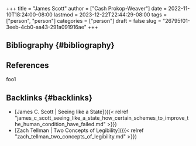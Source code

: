 +++
title = "James Scott"
author = ["Cash Prokop-Weaver"]
date = 2022-11-10T18:24:00-08:00
lastmod = 2023-12-22T22:44:29-08:00
tags = ["person", "person"]
categories = ["person"]
draft = false
slug = "26795f01-3eeb-4cb0-aa43-291a091916ae"
+++

## Bibliography {#bibliography}

## References

<style>.csl-entry{text-indent: -1.5em; margin-left: 1.5em;}</style><div class="csl-bib-body">
</div>

foo1


## Backlinks {#backlinks}

-   [James C. Scott | Seeing like a State]({{< relref "james_c_scott_seeing_like_a_state_how_certain_schemes_to_improve_the_human_condition_have_failed.md" >}})
-   [Zach Tellman | Two Concepts of Legibility]({{< relref "zach_tellman_two_concepts_of_legibility.md" >}})
